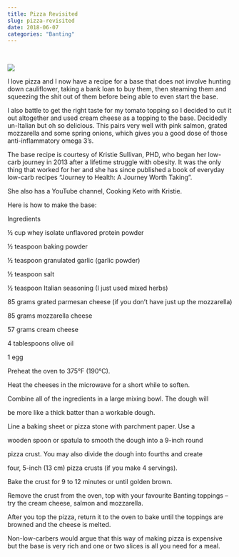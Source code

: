 ```yaml
---
title: Pizza Revisited
slug: pizza-revisited
date: 2018-06-07
categories: "Banting"
---
```


<p> </p>
<p><img src="http://res.cloudinary.com/dy6grlu8z/image/upload/v1558841593/bfmq2g0zb3ego5k7eqca.jpg"/></p>
<p>I love pizza and I now have a recipe for a base that does not involve hunting down cauliflower, taking a bank loan to buy them, then steaming them and squeezing the shit out of them before being able to even start the base.</p>
<p>I also battle to get the right taste for my tomato topping so I decided to cut it out altogether and used cream cheese as a topping to the base. Decidedly un-Italian but oh so delicious. This pairs very well with pink salmon, grated mozzarella and some spring onions, which gives you a good dose of those anti-inflammatory omega 3’s.</p>
<p>The base recipe is courtesy of Kristie Sullivan, PHD, who began her low-carb journey in 2013 after a lifetime struggle with obesity. It was the only thing that worked for her and she has since published a book of everyday low-carb recipes “Journey to Health: A Journey Worth Taking”.</p>
<p>She also has a YouTube channel, Cooking Keto with Kristie.</p>
<p>Here is how to make the base:</p>
<p>Ingredients</p>
<p>½ cup whey isolate unflavored protein powder</p>
<p>½ teaspoon baking powder</p>
<p>½ teaspoon granulated garlic (garlic powder)</p>
<p>½ teaspoon salt</p>
<p>½ teaspoon Italian seasoning (I just used mixed herbs)</p>
<p>85 grams grated parmesan cheese (if you don’t have just up the mozzarella)</p>
<p>85 grams mozzarella cheese</p>
<p>57 grams cream cheese</p>
<p>4 tablespoons olive oil</p>
<p>1 egg</p>
<p>Preheat the oven to 375°F (190°C).</p>
<p>Heat the cheeses in the microwave for a short while to soften.</p>
<p>Combine all of the ingredients in a large mixing bowl. The dough will</p>
<p>be more like a thick batter than a workable dough.</p>
<p>Line a baking sheet or pizza stone with parchment paper. Use a</p>
<p>wooden spoon or spatula to smooth the dough into a 9-inch round</p>
<p>pizza crust. You may also divide the dough into fourths and create</p>
<p>four, 5-inch (13 cm) pizza crusts (if you make 4 servings).</p>
<p>Bake the crust for 9 to 12 minutes or until golden brown.</p>
<p>Remove the crust from the oven, top with your favourite Banting toppings – try the cream cheese, salmon and mozzarella.</p>
<p>After you top the pizza, return it to the oven to bake until the toppings are browned and the cheese is melted.</p>
<p>Non-low-carbers would argue that this way of making pizza is expensive but the base is very rich and one or two slices is all you need for a meal.</p>







